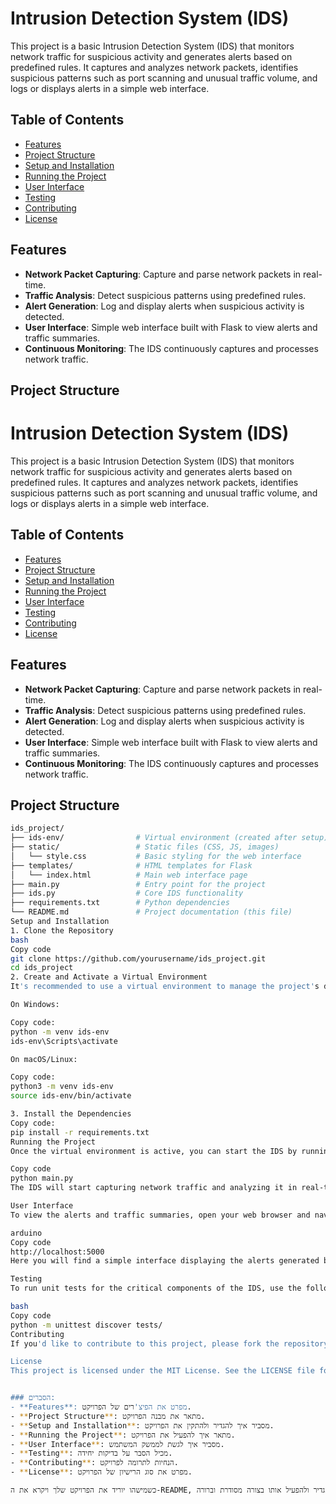 # Intrusion Detection System (IDS)

This project is a basic Intrusion Detection System (IDS) that monitors network traffic for suspicious activity and generates alerts based on predefined rules. It captures and analyzes network packets, identifies suspicious patterns such as port scanning and unusual traffic volume, and logs or displays alerts in a simple web interface.

## Table of Contents

- [Features](#features)
- [Project Structure](#project-structure)
- [Setup and Installation](#setup-and-installation)
- [Running the Project](#running-the-project)
- [User Interface](#user-interface)
- [Testing](#testing)
- [Contributing](#contributing)
- [License](#license)

## Features

- **Network Packet Capturing**: Capture and parse network packets in real-time.
- **Traffic Analysis**: Detect suspicious patterns using predefined rules.
- **Alert Generation**: Log and display alerts when suspicious activity is detected.
- **User Interface**: Simple web interface built with Flask to view alerts and traffic summaries.
- **Continuous Monitoring**: The IDS continuously captures and processes network traffic.

## Project Structure

# Intrusion Detection System (IDS)

This project is a basic Intrusion Detection System (IDS) that monitors network traffic for suspicious activity and generates alerts based on predefined rules. It captures and analyzes network packets, identifies suspicious patterns such as port scanning and unusual traffic volume, and logs or displays alerts in a simple web interface.

## Table of Contents

- [Features](#features)
- [Project Structure](#project-structure)
- [Setup and Installation](#setup-and-installation)
- [Running the Project](#running-the-project)
- [User Interface](#user-interface)
- [Testing](#testing)
- [Contributing](#contributing)
- [License](#license)

## Features

- **Network Packet Capturing**: Capture and parse network packets in real-time.
- **Traffic Analysis**: Detect suspicious patterns using predefined rules.
- **Alert Generation**: Log and display alerts when suspicious activity is detected.
- **User Interface**: Simple web interface built with Flask to view alerts and traffic summaries.
- **Continuous Monitoring**: The IDS continuously captures and processes network traffic.

## Project Structure

```bash
ids_project/
├── ids-env/                # Virtual environment (created after setup)
├── static/                 # Static files (CSS, JS, images)
│   └── style.css           # Basic styling for the web interface
├── templates/              # HTML templates for Flask
│   └── index.html          # Main web interface page
├── main.py                 # Entry point for the project
├── ids.py                  # Core IDS functionality
├── requirements.txt        # Python dependencies
└── README.md               # Project documentation (this file)
Setup and Installation
1. Clone the Repository
bash
Copy code
git clone https://github.com/yourusername/ids_project.git
cd ids_project
2. Create and Activate a Virtual Environment
It's recommended to use a virtual environment to manage the project's dependencies:

On Windows:

Copy code:
python -m venv ids-env
ids-env\Scripts\activate

On macOS/Linux:

Copy code:
python3 -m venv ids-env
source ids-env/bin/activate

3. Install the Dependencies
Copy code:
pip install -r requirements.txt
Running the Project
Once the virtual environment is active, you can start the IDS by running:

Copy code
python main.py
The IDS will start capturing network traffic and analyzing it in real-time.

User Interface
To view the alerts and traffic summaries, open your web browser and navigate to:

arduino
Copy code
http://localhost:5000
Here you will find a simple interface displaying the alerts generated by the IDS.

Testing
To run unit tests for the critical components of the IDS, use the following command:

bash
Copy code
python -m unittest discover tests/
Contributing
If you'd like to contribute to this project, please fork the repository and use a feature branch. Pull requests are warmly welcome.

License
This project is licensed under the MIT License. See the LICENSE file for more information.


### הסברים:
- **Features**: מפרט את הפיצ'רים של הפרויקט.
- **Project Structure**: מתאר את מבנה הפרויקט.
- **Setup and Installation**: מסביר איך להגדיר ולהתקין את הפרויקט.
- **Running the Project**: מתאר איך להפעיל את הפרויקט.
- **User Interface**: מסביר איך לגשת לממשק המשתמש.
- **Testing**: מכיל הסבר על בדיקות יחידה.
- **Contributing**: הנחיות לתרומה לפרויקט.
- **License**: מפרט את סוג הרישיון של הפרויקט. 

כשמישהו יוריד את הפרויקט שלך ויקרא את ה-README, הוא יוכל להגדיר ולהפעיל אותו בצורה מסודרת וברורה.
